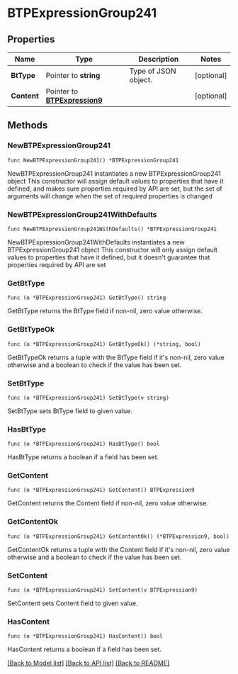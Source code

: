 # BTPExpressionGroup241

## Properties

Name | Type | Description | Notes
------------ | ------------- | ------------- | -------------
**BtType** | Pointer to **string** | Type of JSON object. | [optional] 
**Content** | Pointer to [**BTPExpression9**](BTPExpression9.md) |  | [optional] 

## Methods

### NewBTPExpressionGroup241

`func NewBTPExpressionGroup241() *BTPExpressionGroup241`

NewBTPExpressionGroup241 instantiates a new BTPExpressionGroup241 object
This constructor will assign default values to properties that have it defined,
and makes sure properties required by API are set, but the set of arguments
will change when the set of required properties is changed

### NewBTPExpressionGroup241WithDefaults

`func NewBTPExpressionGroup241WithDefaults() *BTPExpressionGroup241`

NewBTPExpressionGroup241WithDefaults instantiates a new BTPExpressionGroup241 object
This constructor will only assign default values to properties that have it defined,
but it doesn't guarantee that properties required by API are set

### GetBtType

`func (o *BTPExpressionGroup241) GetBtType() string`

GetBtType returns the BtType field if non-nil, zero value otherwise.

### GetBtTypeOk

`func (o *BTPExpressionGroup241) GetBtTypeOk() (*string, bool)`

GetBtTypeOk returns a tuple with the BtType field if it's non-nil, zero value otherwise
and a boolean to check if the value has been set.

### SetBtType

`func (o *BTPExpressionGroup241) SetBtType(v string)`

SetBtType sets BtType field to given value.

### HasBtType

`func (o *BTPExpressionGroup241) HasBtType() bool`

HasBtType returns a boolean if a field has been set.

### GetContent

`func (o *BTPExpressionGroup241) GetContent() BTPExpression9`

GetContent returns the Content field if non-nil, zero value otherwise.

### GetContentOk

`func (o *BTPExpressionGroup241) GetContentOk() (*BTPExpression9, bool)`

GetContentOk returns a tuple with the Content field if it's non-nil, zero value otherwise
and a boolean to check if the value has been set.

### SetContent

`func (o *BTPExpressionGroup241) SetContent(v BTPExpression9)`

SetContent sets Content field to given value.

### HasContent

`func (o *BTPExpressionGroup241) HasContent() bool`

HasContent returns a boolean if a field has been set.


[[Back to Model list]](../README.md#documentation-for-models) [[Back to API list]](../README.md#documentation-for-api-endpoints) [[Back to README]](../README.md)


